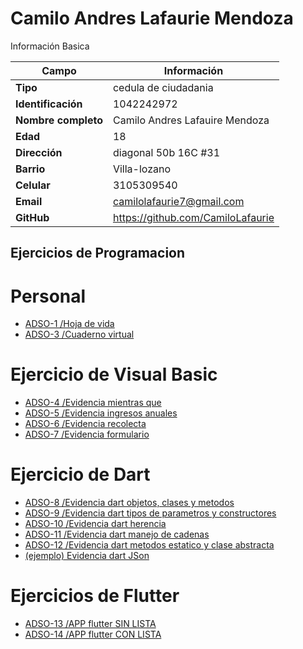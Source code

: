 # Camilo Andres Lafaurie Mendoza
Información Basica

| Campo | Información |
| --- | --- |
| **Tipo** | cedula de ciudadania |
| **Identificación** | 1042242972 |
| **Nombre completo** | Camilo Andres Lafauire Mendoza |
| **Edad** | 18 |
| **Dirección** | diagonal 50b 16C #31 |
| **Barrio** | Villa-lozano |
| **Celular** | 3105309540 |
| **Email** | camilolafaurie7@gmail.com |
| **GitHub** | https://github.com/CamiloLafaurie |

## Ejercicios de Programacion

# Personal
- [ADSO-1 /Hoja de vida](https://github.com/CamiloLafaurie/camilolafaurie.git)
- [ADSO-3 /Cuaderno virtual](https://github.com/CamiloLafaurie/CUADERNO-.git)

# Ejercicio de Visual Basic
- [ADSO-4 /Evidencia mientras que](VisualBasic/evidencia_mq.md)
- [ADSO-5 /Evidencia ingresos anuales](VisualBasic/evidencia_ingre.md)
- [ADSO-6 /Evidencia recolecta](VisualBasic/evidencia_rec.md)
- [ADSO-7 /Evidencia formulario](VisualBasic/evidencia_form.md)

# Ejercicio de Dart
- [ADSO-8 /Evidencia dart objetos, clases y metodos](Dart/Dart_objetos_clases_y_metodos.md)
- [ADSO-9 /Evidencia dart tipos de parametros y constructores](Dart/tipos_de_parametros_y_constructores.md)
- [ADSO-10 /Evidencia dart herencia](Dart/herencia.md)
- [ADSO-11 /Evidencia dart manejo de cadenas](Dart/manejo_de_cadenas.md)
- [ADSO-12 /Evidencia dart metodos estatico y clase abstracta](Dart/metodoestatico_y_claseabstracta.md)
- [(ejemplo) Evidencia dart JSon ](Dart/Json%3DJsonDecode.md)
 
# Ejercicios de Flutter
- [ADSO-13 /APP flutter SIN LISTA](Flutter/prototipoapp1.md)
- [ADSO-14 /APP flutter CON LISTA](Flutter/prototipoapp2.md)